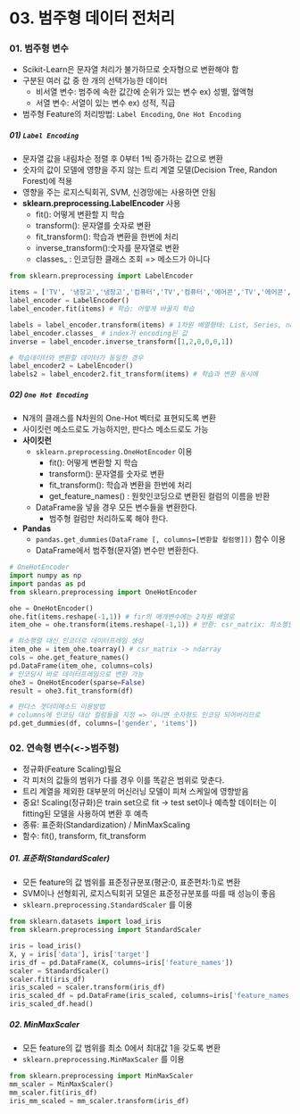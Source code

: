 # 03. 범주형 데이터 전처리

### 01. 범주형 변수
- Scikit-Learn은 문자열 처리가 불가하므로 숫자형으로 변환해야 함
- 구분된 여러 값 중 한 개의 선택가능한 데이터
  - 비서열 변수: 범주에 속한 값간에 순위가 있는 변수 ex) 성별, 혈액형
  - 서열 변수: 서열이 있는 변수 ex) 성적, 직급
- 범주형 Feature의 처리방법: `Label Encoding`, `One Hot Encoding`

##### 01) `Label Encoding`
- 문자열 값을 내림차순 정렬 후 0부터 1씩 증가하는 값으로 변환
- 숫자의 값이 모델에 영향을 주지 않는 트리 계열 모델(Decision Tree, Randon Forest)에 적용
- 영향을 주는 로지스틱회귀, SVM, 신경망에는 사용하면 안됨
- **sklearn.preprocessing.LabelEncoder** 사용
    - fit(): 어떻게 변환할 지 학습
    - transform(): 문자열를 숫자로 변환
    - fit_transform(): 학습과 변환을 한번에 처리
    - inverse_transform():숫자를 문자열로 변환
    - classes_ : 인코딩한 클래스 조회 => 메소드가 아니다
```python
from sklearn.preprocessing import LabelEncoder

items = ['TV', '냉장고','냉장고','컴퓨터','TV','컴퓨터','에어콘','TV','에어콘','에어콘']
label_encoder = LabelEncoder()
label_encoder.fit(items) # 학습: 어떻게 바꿀지 학습

labels = label_encoder.transform(items) # 1차원 배열형태: List, Series, ndarray, 반환타입: ndarray
label_encoder.classes_ # index가 encoding된 값
inverse = label_encoder.inverse_transform([1,2,0,0,0,1])

# 학습데이터와 변환할 데이터가 동일한 경우
label_encoder2 = LabelEncoder()
labels2 = label_encoder2.fit_transform(items) # 학습과 변환 동시에
```

##### 02) `One Hot Encoding`
- N개의 클래스를 N차원의 One-Hot 벡터로 표현되도록 변환
- 사이킷런 메소드로도 가능하지만, 판다스 메소드로도 가능
- **사이킷런**
  - `sklearn.preprocessing.OneHotEncoder` 이용
    - fit(): 어떻게 변환할 지 학습
    - transform(): 문자열를 숫자로 변환
    - fit_transform(): 학습과 변환을 한번에 처리
    - get_feature_names() : 원핫인코딩으로 변환된 컬럼의 이름을 반환
  - DataFrame을 넣을 경우 모든 변수들을 변환한다. 
    - 범주형 컬럼만 처리하도록 해야 한다.
- **Pandas**
  - `pandas.get_dummies(DataFrame [, columns=[변환할 컬럼명]])` 함수 이용
  - DataFrame에서 범주형(문자열) 변수만 변환한다.
```python
# OneHotEncoder
import numpy as np
import pandas as pd
from sklearn.preprocessing import OneHotEncoder

ohe = OneHotEncoder()
ohe.fit(items.reshape(-1,1)) # fir의 매개변수에는 2차원 배열로
item_ohe = ohe.transform(items.reshape(-1,1)) # 반환: csr_matrix: 희소행렬(메모리의 저장 효율을 위해)

# 희소행렬 대신 인코더로 데이터프레임 생성
item_ohe = item_ohe.toarray() # csr_matrix -> ndarray
cols = ohe.get_feature_names()
pd.DataFrame(item_ohe, columns=cols)
# 인코딩시 바로 데이터프레임으로 변환 가능
ohe3 = OneHotEncoder(sparse=False)
result = ohe3.fit_transform(df)

# 판다스 겟더미메소드 이용방법
# columns에 인코딩 대상 컬럼들을 지정 => 아니면 숫자형도 인코딩 되어버리므로
pd.get_dummies(df, columns=['gender', 'items'])
```

### 02. 연속형 변수(<->범주형)
- 정규화(Feature Scaling)필요
- 각 피처의 값들의 범위가 다를 경우 이를 똑같은 범위로 맞춘다.
- 트리 계열을 제외한 대부분의 머신러닝 모델이 피쳐 스케일에 영향받음
- 중요! Scaling(정규화)은 train set으로 fit -> test set이나 예측할 데이터는 이 fitting된 모델을 사용하여 변환 후 예측
- 종류: 표준화(Standardization) / MinMaxScaling
- 함수: fit(), transform, fit_transform

##### 01. 표준화(StandardScaler)
- 모든 feature의 값 범위를 표준정규분포(평균:0, 표준편차:1)로 변환
- SVM이나 선형회귀, 로지스틱회귀 모델은 표준정규분포를 따를 때 성능이 좋음
- `sklearn.preprocessing.StandardScaler` 를 이용
```python
from sklearn.datasets import load_iris
from sklearn.preprocessing import StandardScaler

iris = load_iris()
X, y = iris['data'], iris['target']
iris_df = pd.DataFrame(X, columns=iris['feature_names'])
scaler = StandardScaler()
scaler.fit(iris_df)
iris_scaled = scaler.transform(iris_df)
iris_scaled_df = pd.DataFrame(iris_scaled, columns=iris['feature_names'])
iris_scaled_df.head()
```

##### 02. MinMaxScaler
- 모든 feature의 값 범위를 최소 0에서 최대값 1을 갖도록 변환
- `sklearn.preprocessing.MinMaxScaler` 를 이용
```python
from sklearn.preprocessing import MinMaxScaler
mm_scaler = MinMaxScaler()
mm_scaler.fit(iris_df)
iris_mm_scaled = mm_scaler.transform(iris_df)
```
